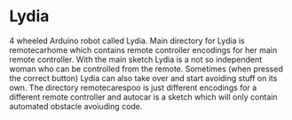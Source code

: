 # Lydia
4 wheeled Arduino robot called Lydia. 
Main directory for Lydia is remotecarhome which contains remote controller encodings for her main remote controller. With the main sketch Lydia is a not so independent woman who can be controlled from the remote. Sometimes (when pressed the correct button) Lydia can also take over and start avoiding stuff on its own. The directory remotecarespoo is just different encodings for a different remote controller and autocar is a sketch which will only contain automated obstacle avoiuding code.
